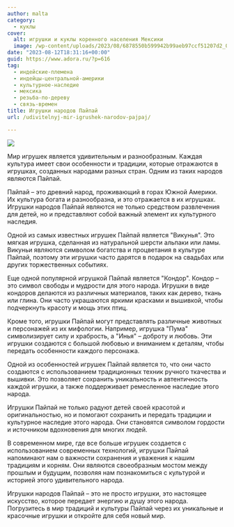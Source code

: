 ```yaml
---
author: malta
category:
  - куклы
cover:
  alt: игрушки и куклы коренного населения Мексики
  image: /wp-content/uploads/2023/08/6878550b599942b99aeb97ccf51207d2_00000.jpg
date: "2023-08-12T18:31:16+00:00"
guid: https://www.adora.ru/?p=616
tag:
  - индейские-племена
  - индейцы-центральной-америки
  - культурное-наследие
  - мексика
  - резьба-по-дереву
  - связь-времен
title: Игрушки народов Пайпай
url: /udivitelnyj-mir-igrushek-narodov-pajpaj/

---
```

![](https://www.adora.ru/wp-content/uploads/2023/08/6878550b599942b99aeb97ccf51207d2_00000.jpg)

Мир игрушек является удивительным и разнообразным. Каждая культура имеет свои особенности и традиции, которые отражаются в игрушках, созданных народами разных стран. Одним из таких народов являются Пайпай.

Пайпай – это древний народ, проживающий в горах Южной Америки. Их культура богата и разнообразна, и это отражается в их игрушках. Игрушки народов Пайпай являются не только средством развлечения для детей, но и представляют собой важный элемент их культурного наследия.

Одной из самых известных игрушек Пайпай является "Викунья". Это мягкая игрушка, сделанная из натуральной шерсти альпаки или ламы. Викуньи являются символом богатства и процветания в культуре Пайпай, поэтому эти игрушки часто дарятся в подарок на свадьбах или других торжественных событиях.

Еще одной популярной игрушкой Пайпай является "Кондор". Кондор – это символ свободы и мудрости для этого народа. Игрушки в виде кондоров делаются из различных материалов, таких как дерево, ткань или глина. Они часто украшаются яркими красками и вышивкой, чтобы подчеркнуть красоту и мощь этих птиц.

Кроме того, игрушки Пайпай могут представлять различные животных и персонажей из их мифологии. Например, игрушка "Пума" символизирует силу и храбрость, а "Инья" – доброту и любовь. Эти игрушки создаются с большой любовью и вниманием к деталям, чтобы передать особенности каждого персонажа.

Одной из особенностей игрушек Пайпай является то, что они часто создаются с использованием традиционных техник ручного ткачества и вышивки. Это позволяет сохранить уникальность и автентичность каждой игрушки, а также поддерживает ремесленное наследие этого народа.

Игрушки Пайпай не только радуют детей своей красотой и оригинальностью, но и помогают сохранить и передать традиции и культурное наследие этого народа. Они становятся символом гордости и источником вдохновения для многих людей.

В современном мире, где все больше игрушек создается с использованием современных технологий, игрушки Пайпай напоминают нам о важности сохранения и уважения к нашим традициям и корням. Они являются своеобразным мостом между прошлым и будущим, позволяя нам познакомиться с культурой и историей этого удивительного народа.

Игрушки народов Пайпай – это не просто игрушки, это настоящее искусство, которое передает энергию и душу этого народа. Погрузитесь в мир традиций и культуры Пайпай через их уникальные и красочные игрушки и откройте для себя новый мир.
